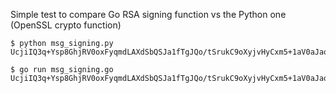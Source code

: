 
Simple test to compare Go RSA signing function vs the Python one (OpenSSL crypto function)

```
$ python msg_signing.py 
UcjiIQ3q+Ysp8GhjRV0oxFyqmdLAXdSbQSJa1fTgJQo/tSrukC9oXyjvHyCxm5+1aV0aJaoiR79ubwnzUxj+XxOGP2JTxQPDDZ6sHARx2cFzdT+q34BrlnKGKO/j74pG6d61pw6yMekvCI72XliJQR4VliFmDGBgfbbw9N8fUY4h0hJ5UIB1S2Ddz/0au3cY+Xg2tp15pLnz9or5LbenNCoDrw41yuUMjNOAiBKKp7BrYIx9JtI3hSJpU4RcT45IC8D0qUKTqp9uyEXTPmp9twVPFu21UwJo9xj75CtCsksNP3CT/liQjs96GG9WOHFBuq3nUFbWrCzureymkK2V3Q==
```

```
$ go run msg_signing.go 
UcjiIQ3q+Ysp8GhjRV0oxFyqmdLAXdSbQSJa1fTgJQo/tSrukC9oXyjvHyCxm5+1aV0aJaoiR79ubwnzUxj+XxOGP2JTxQPDDZ6sHARx2cFzdT+q34BrlnKGKO/j74pG6d61pw6yMekvCI72XliJQR4VliFmDGBgfbbw9N8fUY4h0hJ5UIB1S2Ddz/0au3cY+Xg2tp15pLnz9or5LbenNCoDrw41yuUMjNOAiBKKp7BrYIx9JtI3hSJpU4RcT45IC8D0qUKTqp9uyEXTPmp9twVPFu21UwJo9xj75CtCsksNP3CT/liQjs96GG9WOHFBuq3nUFbWrCzureymkK2V3Q==%      
```                                    
